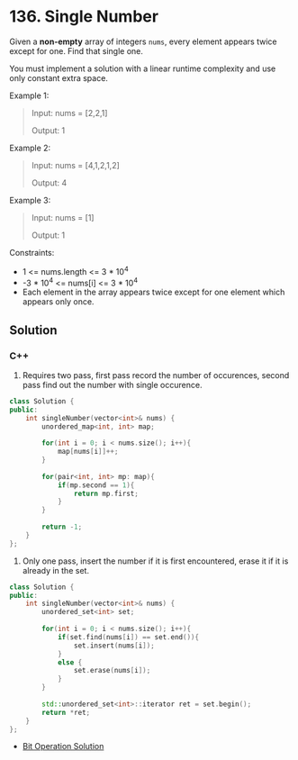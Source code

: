 # 136. Single Number

Given a **non-empty** array of integers `nums`, every element appears twice except for one. Find that single one.

You must implement a solution with a linear runtime complexity and use only constant extra space.

Example 1:

> Input: nums = [2,2,1]
> 
> Output: 1

Example 2:

> Input: nums = [4,1,2,1,2]
> 
> Output: 4

Example 3:

> Input: nums = [1]
> 
> Output: 1

Constraints:

* 1 <= nums.length <= 3 * 10<sup>4</sup>
* -3 * 10<sup>4</sup> <= nums[i] <= 3 * 10<sup>4</sup>
* Each element in the array appears twice except for one element which appears only once.

## Solution

### C++

1. Requires two pass, first pass record the number of occurences, second pass find out the number with single occurence. 
```C++
class Solution {
public:
    int singleNumber(vector<int>& nums) {
        unordered_map<int, int> map;
        
        for(int i = 0; i < nums.size(); i++){
            map[nums[i]]++;
        }
        
        for(pair<int, int> mp: map){
            if(mp.second == 1){
                return mp.first;
            } 
        }
        
        return -1;
    }
};
```

1. Only one pass, insert the number if it is first encountered, erase it if it is already in the set. 
```C++
class Solution {
public:
    int singleNumber(vector<int>& nums) {
        unordered_set<int> set;
        
        for(int i = 0; i < nums.size(); i++){
            if(set.find(nums[i]) == set.end()){
                set.insert(nums[i]);
            }
            else {
                set.erase(nums[i]);
            }
        }
        
        std::unordered_set<int>::iterator ret = set.begin();
        return *ret;
    }
};
```

* [Bit Operation Solution](../bit-operation/136.-single-number.md)
